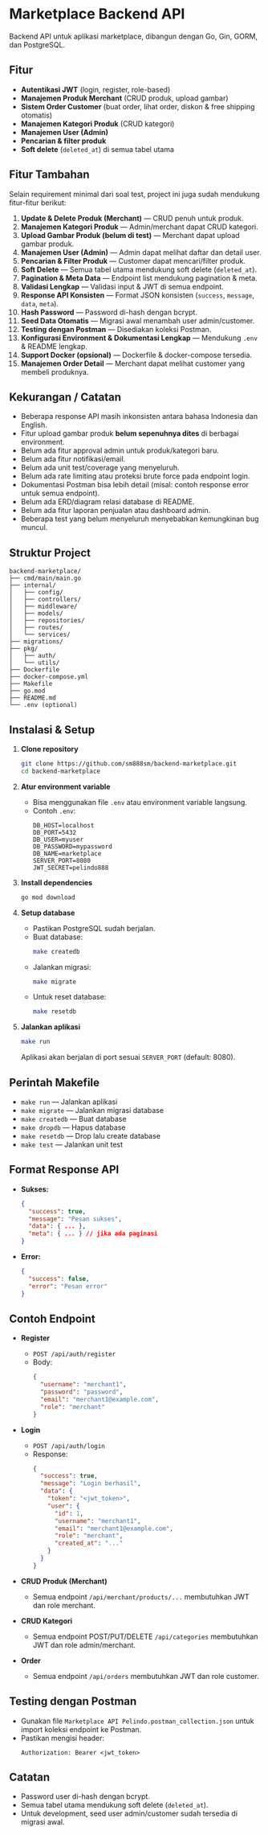 # Marketplace Backend API

Backend API untuk aplikasi marketplace, dibangun dengan Go, Gin, GORM, dan PostgreSQL.

## Fitur

- **Autentikasi JWT** (login, register, role-based)
- **Manajemen Produk Merchant** (CRUD produk, upload gambar)
- **Sistem Order Customer** (buat order, lihat order, diskon & free shipping otomatis)
- **Manajemen Kategori Produk** (CRUD kategori)
- **Manajemen User (Admin)**
- **Pencarian & filter produk**
- **Soft delete** (`deleted_at`) di semua tabel utama

## Fitur Tambahan

Selain requirement minimal dari soal test, project ini juga sudah mendukung fitur-fitur berikut:

1. **Update & Delete Produk (Merchant)** — CRUD penuh untuk produk.
2. **Manajemen Kategori Produk** — Admin/merchant dapat CRUD kategori.
3. **Upload Gambar Produk (belum di test)** — Merchant dapat upload gambar produk.
4. **Manajemen User (Admin)** — Admin dapat melihat daftar dan detail user.
5. **Pencarian & Filter Produk** — Customer dapat mencari/filter produk.
6. **Soft Delete** — Semua tabel utama mendukung soft delete (`deleted_at`).
7. **Pagination & Meta Data** — Endpoint list mendukung pagination & meta.
8. **Validasi Lengkap** — Validasi input & JWT di semua endpoint.
9. **Response API Konsisten** — Format JSON konsisten (`success`, `message`, `data`, `meta`).
10. **Hash Password** — Password di-hash dengan bcrypt.
11. **Seed Data Otomatis** — Migrasi awal menambah user admin/customer.
12. **Testing dengan Postman** — Disediakan koleksi Postman.
13. **Konfigurasi Environment & Dokumentasi Lengkap** — Mendukung `.env` & README lengkap.
14. **Support Docker (opsional)** — Dockerfile & docker-compose tersedia.
15. **Manajemen Order Detail** — Merchant dapat melihat customer yang membeli produknya.

## Kekurangan / Catatan

- Beberapa response API masih inkonsisten antara bahasa Indonesia dan English.
- Fitur upload gambar produk **belum sepenuhnya dites** di berbagai environment.
- Belum ada fitur approval admin untuk produk/kategori baru.
- Belum ada fitur notifikasi/email.
- Belum ada unit test/coverage yang menyeluruh.
- Belum ada rate limiting atau proteksi brute force pada endpoint login.
- Dokumentasi Postman bisa lebih detail (misal: contoh response error untuk semua endpoint).
- Belum ada ERD/diagram relasi database di README.
- Belum ada fitur laporan penjualan atau dashboard admin.
- Beberapa test yang belum menyeluruh menyebabkan kemungkinan bug muncul.

## Struktur Project

```
backend-marketplace/
├── cmd/main/main.go
├── internal/
│   ├── config/
│   ├── controllers/
│   ├── middleware/
│   ├── models/
│   ├── repositories/
│   ├── routes/
│   └── services/
├── migrations/
├── pkg/
│   ├── auth/
│   └── utils/
├── Dockerfile
├── docker-compose.yml
├── Makefile
├── go.mod
├── README.md
└── .env (optional)
```

## Instalasi & Setup

1. **Clone repository**
   ```bash
   git clone https://github.com/sm888sm/backend-marketplace.git
   cd backend-marketplace
   ```

2. **Atur environment variable**
   - Bisa menggunakan file `.env` atau environment variable langsung.
   - Contoh `.env`:
     ```
     DB_HOST=localhost
     DB_PORT=5432
     DB_USER=myuser
     DB_PASSWORD=mypassword
     DB_NAME=marketplace
     SERVER_PORT=8080
     JWT_SECRET=pelindo888
     ```

3. **Install dependencies**
   ```bash
   go mod download
   ```

4. **Setup database**
   - Pastikan PostgreSQL sudah berjalan.
   - Buat database:
     ```bash
     make createdb
     ```
   - Jalankan migrasi:
     ```bash
     make migrate
     ```
   - Untuk reset database:
     ```bash
     make resetdb
     ```

5. **Jalankan aplikasi**
   ```bash
   make run
   ```
   Aplikasi akan berjalan di port sesuai `SERVER_PORT` (default: 8080).

## Perintah Makefile

- `make run` — Jalankan aplikasi
- `make migrate` — Jalankan migrasi database
- `make createdb` — Buat database
- `make dropdb` — Hapus database
- `make resetdb` — Drop lalu create database
- `make test` — Jalankan unit test

## Format Response API

- **Sukses:**
  ```json
  {
    "success": true,
    "message": "Pesan sukses",
    "data": { ... },
    "meta": { ... } // jika ada paginasi
  }
  ```
- **Error:**
  ```json
  {
    "success": false,
    "error": "Pesan error"
  }
  ```

## Contoh Endpoint

- **Register**
  - `POST /api/auth/register`
  - Body:
    ```json
    {
      "username": "merchant1",
      "password": "password",
      "email": "merchant1@example.com",
      "role": "merchant"
    }
    ```
- **Login**
  - `POST /api/auth/login`
  - Response:
    ```json
    {
      "success": true,
      "message": "Login berhasil",
      "data": {
        "token": "<jwt_token>",
        "user": {
          "id": 1,
          "username": "merchant1",
          "email": "merchant1@example.com",
          "role": "merchant",
          "created_at": "..."
        }
      }
    }
    ```

- **CRUD Produk (Merchant)**
  - Semua endpoint `/api/merchant/products/...` membutuhkan JWT dan role merchant.

- **CRUD Kategori**
  - Semua endpoint POST/PUT/DELETE `/api/categories` membutuhkan JWT dan role admin/merchant.

- **Order**
  - Semua endpoint `/api/orders` membutuhkan JWT dan role customer.

## Testing dengan Postman

- Gunakan file `Marketplace API Pelindo.postman_collection.json` untuk import koleksi endpoint ke Postman.
- Pastikan mengisi header:
  ```
  Authorization: Bearer <jwt_token>
  ```

## Catatan

- Password user di-hash dengan bcrypt.
- Semua tabel utama mendukung soft delete (`deleted_at`).
- Untuk development, seed user admin/customer sudah tersedia di migrasi awal.